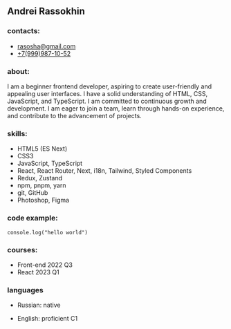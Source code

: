 
## Andrei Rassokhin
### contacts: 
  - [rasosha@gmail.com](mailto:rasosha@gmail.com)
  - [+7(999)987-10-52](tel:+7(999)987-10-52)


### about:
I am a beginner frontend developer, aspiring to create user-friendly and appealing user interfaces. I have a solid understanding of HTML, CSS, JavaScript, and TypeScript. I am committed to continuous growth and development. I am eager to join a team, learn through hands-on experience, and contribute to the advancement of projects.

### skills:
  - HTML5 (ES Next)
  - CSS3
  - JavaScript, TypeScript
  - React, React Router, Next, i18n, Tailwind, Styled Components
  - Redux, Zustand
  - npm, pnpm, yarn
  - git, GitHub
  - Photoshop, Figma


### code example:

`console.log("hello world")`

### courses:
  - Front-end 2022 Q3
  - React 2023 Q1

### languages

- Russian: native

- English: proficient C1